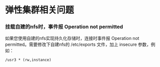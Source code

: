 # 弹性集群相关问题
### 挂载自建的nfs时，事件报 Operation not permitted

如果您使用自建的nfs实现持久化存储时，连接时事件报 Operation not permitted。需要修改下自建nfs的 /etc/exports 文件，加上 insecure 参数，例如：


```
/usr3 * (rw,instance)
```
